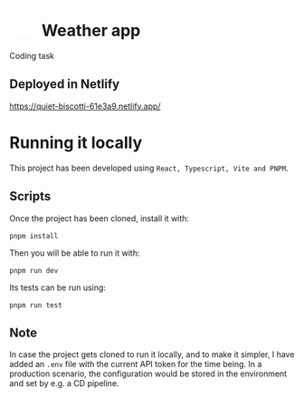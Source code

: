 # ![weather-app](public/weather.svg) Weather app

Coding task

## Deployed in Netlify

https://quiet-biscotti-61e3a9.netlify.app/

# Running it locally

This project has been developed using `React, Typescript, Vite and PNPM`.

## Scripts

Once the project has been cloned, install it with:

```
pnpm install
```

Then you will be able to run it with:

```
pnpm run dev
```

Its tests can be run using:

```
pnpm run test
```

## Note

In case the project gets cloned to run it locally, and to make it simpler, I have added an `.env` file with the current API token for the time being. In a production scenario, the configuration would be stored in the environment and set by e.g. a CD pipeline.

